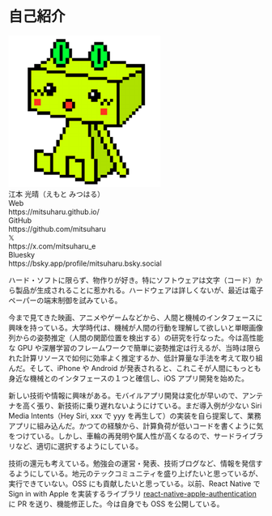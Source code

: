# 自己紹介

<div class="profile-container">
  <!-- 画像 -->
  <div class="profile-image">
    <img src="./images_profile/profile.png" alt="プロフィール写真" width="300" >
  </div>
  <!-- 詳細 -->
  <div class="profile-details">
    <div class="profile-name">江本 光晴（えもと みつはる）</div>
    <div class="profile-info-container">
      <div class="profile-info-row">
        <div class="profile-info-label">Web</div>
        <div class="profile-info-value">https://mitsuharu.github.io/</div>
      </div>
      <div class="profile-info-row">
        <div class="profile-info-label">GitHub</div>
        <div class="profile-info-value">https://github.com/mitsuharu</div>
      </div>
      <div class="profile-info-row">
        <div class="profile-info-label">𝕏</div>
        <div class="profile-info-value">https://x.com/mitsuharu_e</div>
      </div>
      <div class="profile-info-row">
        <div class="profile-info-label">Bluesky</div>
        <div class="profile-info-value">https://bsky.app/profile/mitsuharu.bsky.social</div>
      </div>
    </div>
  </div>
</div>

ハード・ソフトに限らず、物作りが好き。特にソフトウェアは文字（コード）から製品が生成されることに惹かれる。ハードウェアは詳しくないが、最近は電子ペーパーの端末制御を試みている。

今まで見てきた映画、アニメやゲームなどから、人間と機械のインタフェースに興味を持っている。大学時代は、機械が人間の行動を理解して欲しいと単眼画像列からの姿勢推定（人間の関節位置を検出する）の研究を行なった。今は高性能な GPU や深層学習のフレームワークで簡単に姿勢推定は行えるが、当時は限られた計算リソースで如何に効率よく推定するか、低計算量な手法を考えて取り組んだ。そして、iPhone や Android が発表されると、これこそが人間にもっとも身近な機械とのインタフェースの１つと確信し、iOS アプリ開発を始めた。

新しい技術や情報に興味がある。モバイルアプリ開発は変化が早いので、アンテナを高く張り、新技術に乗り遅れないようにけている。まだ導入例が少ない Siri Media Intents（Hey Siri, xxx で yyy を再生して）の実装を自ら提案して、業務アプリに組み込んだ。かつての経験から、計算負荷が低いコードを書くように気をつけている。しかし、車輪の再発明や属人性が高くなるので、サードライブラリなど、適切に選択するようにしている。

技術の還元も考えている。勉強会の運営・発表、技術ブログなど、情報を発信するようにしている。地元のテックコミュニティを盛り上げたいと思っているが、実行できていない。OSS にも貢献したいと思っている。以前、React Native で Sign in with Apple を実装するライブラリ [react-native-apple-authentication](https://github.com/invertase/react-native-apple-authentication) に PR を送り、機能修正した。今は自身でも OSS を公開している。
